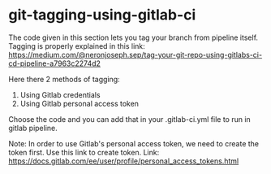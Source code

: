# git-tagging-using-gitlab-ci
The code given in this section lets you tag your branch from pipeline itself. 
Tagging is properly explained in this link: https://medium.com/@neronjoseph.sep/tag-your-git-repo-using-gitlabs-ci-cd-pipeline-a7963c2274d2

Here there 2 methods of tagging: 
1. Using Gitlab credentials
2. Using Gitlab personal access token

Choose the code and you can add that in your .gitlab-ci.yml file to run in gitlab pipeline. 

Note: In order to use Gitlab's personal access token, we need to create the token first. Use this link to create token. Link: https://docs.gitlab.com/ee/user/profile/personal_access_tokens.html
